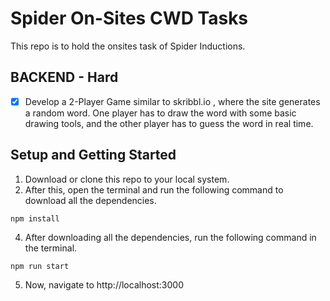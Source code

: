 # Spider On-Sites CWD Tasks
This repo is to hold the onsites task of Spider Inductions.

## BACKEND - Hard
- [x] Develop a 2-Player Game similar to skribbl.io , where the site generates a random word. One player has to draw the word with some basic drawing tools, and the other player has to guess the word in real time.

## Setup and Getting Started
1. Download or clone this repo to your local system.
2. After this, open the terminal and run the following command to download all the dependencies.
```
npm install
```
4. After downloading all the dependencies, run the following command in the terminal.
```
npm run start
```
5. Now, navigate to http://localhost:3000
